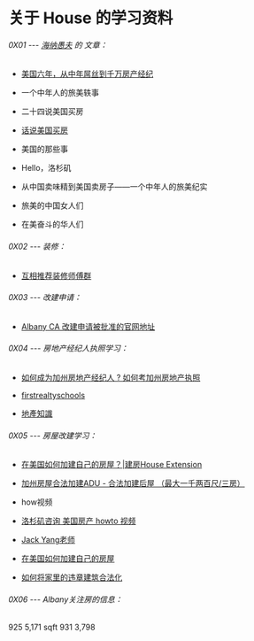 # 关于 House 的学习资料


###### 0X01 --- [海纳愚夫](http://www.tianya.cn/69964014/) 的 文章：

* [美国六年，从中年屌丝到千万房产经纪](http://club.kdnet.net/dispbbs.asp?boardid=52&id=12805392)

* 一个中年人的旅美轶事

* 二十四说美国买房

* [话说美国买房](http://bbs.tianya.cn/post-house-557772-1.shtml)

* 美国的那些事

* Hello，洛杉矶

* 从中国卖味精到美国卖房子——一个中年人的旅美纪实

* 旅美的中国女人们

* 在美奋斗的华人们


###### 0X02 --- 装修：

* [互相推荐装修师傅群](http://wechatcontractors.blogspot.com/)

###### 0X03 --- 改建申请：

* [Albany CA 改建申请被批准的官网地址](https://www.albanyca.org/departments/planning-zoning/submitted-applications-major-projects)

###### 0X04 --- 房地产经纪人执照学习：

* [如何成为加州房地产经纪人 ? 如何考加州房地产执照](https://www.chineseinla.com/f/page_viewtopic/t_941323.html)

* [firstrealtyschools](http://www.firstrealtyschools.com/)

* [地產知識](http://www.cchp.com/Topic/list/78)

###### 0X05 --- 房屋改建学习：

* [在美国如何加建自己的房屋？|建房House Extension](https://www.youtube.com/watch?v=nY18IYGgBa4)

* [加州房屋合法加建ADU - 合法加建后屋 （最大一千两百尺/三房）](https://www.chineseinsfbay.com/f/page_viewtopic/t_139026.html)

* how视频
 * [洛杉矶咨询 美国房产 howto 视频](https://www.chineseinla.com/v/task_listLabel/lid_130.html)
 * [Jack Yang老师](https://www.chineseinla.com/v/task_listExpert/eid_121.html)
 * [在美国如何加建自己的房屋](https://www.chineseinla.com/howvideo/v_1044.html)
 * [如何将家里的违章建筑合法化](https://www.chineseinla.com/howvideo/v_1044.html)

###### 0X06 --- Albany关注房的信息：


925  5,171 sqft
931  3,798
